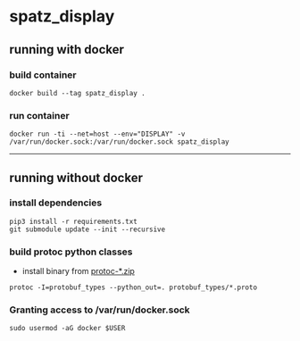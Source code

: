 # spatz_display

## running with docker
### build container
```
docker build --tag spatz_display .
```

### run container
```
docker run -ti --net=host --env="DISPLAY" -v /var/run/docker.sock:/var/run/docker.sock spatz_display
```

---
## running without docker
### install dependencies
```
pip3 install -r requirements.txt
git submodule update --init --recursive
```

### build protoc python classes
- install binary from [protoc-*.zip](https://github.com/protocolbuffers/protobuf/releases)
```
protoc -I=protobuf_types --python_out=. protobuf_types/*.proto
```

### Granting access to /var/run/docker.sock
```
sudo usermod -aG docker $USER
```